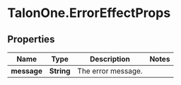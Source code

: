 # TalonOne.ErrorEffectProps

## Properties
Name | Type | Description | Notes
------------ | ------------- | ------------- | -------------
**message** | **String** | The error message. | 


